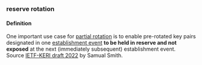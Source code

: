 ### reserve rotation

<h4>Definition</h4><p>One important use case for <a href="partial-rotation">partial rotation</a> is to enable pre-rotated key pairs designated in one <a href="establishment-event">establishment event</a> <strong>to be held in reserve and not exposed</strong> at the next (immediately subsequent) establishment event.<br>Source <a href="https://github.com/WebOfTrust/ietf-keri/blob/main/draft-ssmith-keri.md">IETF-KERI draft 2022</a> by Samual Smith.</p>
